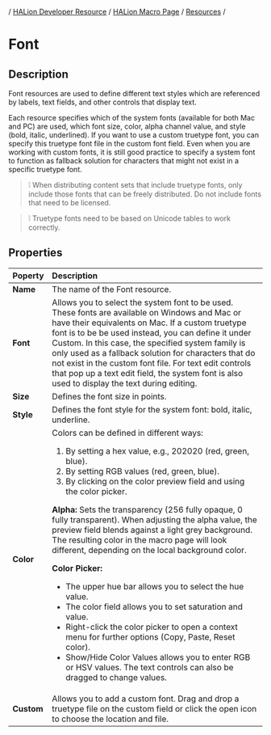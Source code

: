 / [HALion Developer Resource](../../HALion-Developer-Resource.md) / [HALion Macro Page](./HALion-Macro-Page.md) / [Resources](./Resources.md) /

# Font

## Description

Font resources are used to define different text styles which are referenced by labels, text fields, and other controls that display text.

Each resource specifies which of the system fonts (available for both Mac and PC) are used, which font size, color, alpha channel value, and style (bold, italic, underlined). If you want to use a custom truetype font, you can specify this truetype font file in the custom font field. Even when you are working with custom fonts, it is still good practice to specify a system font to function as fallback solution for characters that might not exist in a specific truetype font.

>&#10069; When distributing content sets that include truetype fonts, only include those fonts that can be freely distributed. Do not include fonts that need to be licensed.

>&#10069; Truetype fonts need to be based on Unicode tables to work correctly.

## Properties

|Poperty|Description|
|:-|:-|
|**Name**|The name of the Font resource.|
|**Font**|Allows you to select the system font to be used. These fonts are available on Windows and Mac or have their equivalents on Mac. If a custom truetype font is to be be used instead, you can define it under Custom. In this case, the specified system family is only used as a fallback solution for characters that do not exist in the custom font file. For text edit controls that pop up a text edit field, the system font is also used to display the text during editing.|
|**Size**|Defines the font size in points.|
|**Style**|Defines the font style for the system font: bold, italic, underline.|
|**Color**|Colors can be defined in different ways:<ol><li>By setting a hex value, e.g., 202020 (red, green, blue).</li><li>By setting RGB values (red, green, blue).</li><li>By clicking on the color preview field and using the color picker.</li></ol><p>**Alpha:** Sets the transparency (256 fully opaque, 0 fully transparent). When adjusting the alpha value, the preview field blends against a light grey background. The resulting color in the macro page will look different, depending on the local background color.</p>**Color Picker:**<ul><li>The upper hue bar allows you to select the hue value.</li><li>The color field allows you to set saturation and value.</li><li>Right-click the color picker to open a context menu for further options (Copy, Paste, Reset color).</li><li>Show/Hide Color Values allows you to enter RGB or HSV values. The text controls can also be dragged to change values.</li></ul>|
|**Custom**|Allows you to add a custom font. Drag and drop a truetype file on the custom field or click the open icon to choose the location and file.|